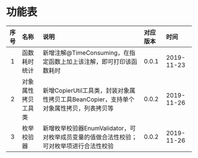 # 功能表

|序号|名称|说明|对应版本|时间|
|:----:|:----|:----|:----|:----|
|1|函数耗时统计|新增注解@TimeConsuming，在指定函数上加上该注解，即可打印该函数耗时|0.0.1|2019-11-23|
|2|对象属性拷贝工具类|新增CopierUtil工具类，封装对象属性拷贝工具BeanCopier，支持单个对象属性拷贝，列表拷贝等|0.0.2|2019-11-26|
|3|枚举校验器|新增枚举校验器EnumValidator，可对枚举成员变量的值做合法性校验；可对枚举项进行合法性校验|0.0.2|2019-11-26|
